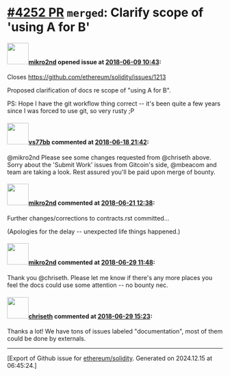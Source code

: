 # [\#4252 PR](https://github.com/ethereum/solidity/pull/4252) `merged`: Clarify scope of 'using A for B'

#### <img src="https://avatars.githubusercontent.com/u/310455?u=888f6669ff32f805c45fea7b2da7b675aac1fb9c&v=4" width="50">[mikro2nd](https://github.com/mikro2nd) opened issue at [2018-06-09 10:43](https://github.com/ethereum/solidity/pull/4252):

Closes https://github.com/ethereum/solidity/issues/1213

Proposed clarification of docs re scope of "using A for B". 

PS: Hope I have the git workflow thing correct -- it's been quite a few years since I was forced to use git, so very rusty ;P

#### <img src="https://avatars.githubusercontent.com/u/23297747?u=87a3c0306ad7420b48bbead655a821faa7738e2c&v=4" width="50">[vs77bb](https://github.com/vs77bb) commented at [2018-06-18 21:42](https://github.com/ethereum/solidity/pull/4252#issuecomment-398205036):

@mikro2nd Please see some changes requested from @chriseth above. Sorry about the 'Submit Work' issues from Gitcoin's side, @mbeacom and team are taking a look. Rest assured you'll be paid upon merge of bounty.

#### <img src="https://avatars.githubusercontent.com/u/310455?u=888f6669ff32f805c45fea7b2da7b675aac1fb9c&v=4" width="50">[mikro2nd](https://github.com/mikro2nd) commented at [2018-06-21 12:38](https://github.com/ethereum/solidity/pull/4252#issuecomment-399089055):

Further changes/corrections to contracts.rst committed...

(Apologies for the delay -- unexpected life things happened.)

#### <img src="https://avatars.githubusercontent.com/u/310455?u=888f6669ff32f805c45fea7b2da7b675aac1fb9c&v=4" width="50">[mikro2nd](https://github.com/mikro2nd) commented at [2018-06-29 11:48](https://github.com/ethereum/solidity/pull/4252#issuecomment-401331058):

Thank you @chriseth. Please let me know if there's any more places you feel the docs could use some attention -- no bounty nec.

#### <img src="https://avatars.githubusercontent.com/u/9073706?v=4" width="50">[chriseth](https://github.com/chriseth) commented at [2018-06-29 15:23](https://github.com/ethereum/solidity/pull/4252#issuecomment-401387802):

Thanks a lot! We have tons of issues labeled "documentation", most of them could be done by externals.


-------------------------------------------------------------------------------



[Export of Github issue for [ethereum/solidity](https://github.com/ethereum/solidity). Generated on 2024.12.15 at 06:45:24.]
